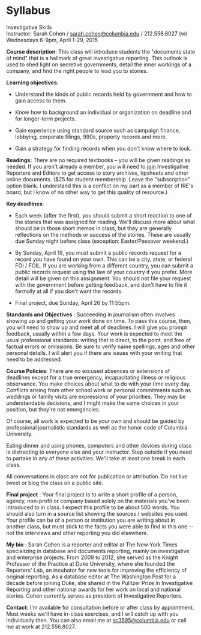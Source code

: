 # Syllabus

Investigative Skills  
Instructor: Sarah Cohen / [sarah.cohen@columbia.edu](mailto:sarah.cohen@columbia.edu) / 212.556.8027 (w)   
Wednesdays 6-9pm, April 1-29, 2015

**Course description**: This class will introduce students the "documents state of mind" that is a hallmark of great investigative reporting. This outlook is used to shed light on secretive governments, detail the inner workings of a company, and find the right people to lead you to stories.

**Learning objectives**:

- Understand the kinds of public records held by government and how to gain access to them.

- Know how to background an individual or organization on deadline and for longer-term projects.

- Gain experience using standard source such as campaign finance, lobbying, corporate filings, 990s, property records and more.

- Gain a strategy for finding records when you don't know where to look.

**Readings:** There are no required textbooks – you will be given readings as needed. If you aren't already a member, you will need to [join](http://ire.org/membersonly/join/register) Investigative Reporters and Editors to get access to story archives, tipsheets and other online documents. ($25 for student membership. Leave the "subscription" option blank. I understand this is a conflict on my part as a member of IRE's board, but I know of no other way to get this quality of resource.)

**Key deadlines**:

- Each week (after the first), you should submit a short reaction to one of the stories that was assigned for reading. We'll discuss more about what should be in those short memos in class, but they are generally reflections on the methods or success of the stories. These are usually due Sunday night before class (exception: Easter/Passover weekend.)

- By Sunday, April 19, you must submit a public records request for a record you have found on your own. This can be a city, state, or federal FOI / FOIL. If you are working from a different country, you can submit a public records request using the law of your country if you prefer. More detail will be given on this assignment. You should not file your request with the government before getting feedback, and don't have to file it formally at all if you don't want the records.

- Final project, due Sunday, April 26 by 11:55pm. 

**Standards and Objectives** : Succeeding in journalism often involves showing up and getting your work done on time. To pass this course, then, you will need to show up and meet all of deadlines. I will give you prompt feedback, usually within a few days.  Your work is expected to meet the usual professional standards: writing that is direct, to the point, and free of factual errors or omissions. Be sure to verify name spellings, ages and other personal details. I will alert you if there are issues with your writing that need to be addressed. 

**Course Policies**: There are no excused absences or extensions of deadlines except for a true emergency, incapacitating illness or religious observance. You make choices about what to do with your time every day. Conflicts arising from other school work or personal commitments such as weddings or family visits are expressions of your priorities. They may be understandable decisions, and I might make the same choices in your position, but they're not emergencies.

Of course, all work is expected to be your own and should be guided by professional journalistic standards as well as the honor code of Columbia University.

Eating dinner and using phones, computers and other devices during class is distracting to everyone else and your instructor. Step outside if you need to partake in any of these activities. We'll take at least one break in each class.

All conversations in class are not for publication or attribution. Do not live tweet or blog the class on a public site.

**Final project** : Your final project is to write a short profile of a person, agency, non-profit or company based solely on the materials you've been introduced to in class. I expect this profile to be about 500 words. You should also turn in a source list showing the sources / websites you used. Your profile can be of a person or institution you are writing about in another class, but must stick to the facts you were able to find in this one -- not the interviews and other reporting you did elsewhere.  

**My bio** : Sarah Cohen is a reporter and editor at The New York Times specializing in database and documents reporting, mainly on investigative and enterprise projects. From 2009 to 2012, she served as the Knight Professor of the Practice at Duke University, where she founded the Reporters' Lab, an incubator for new tools for improving the efficiency of original reporting. As a database editor at The Washington Post for a decade before joining Duke, she shared in the Pulitzer Prize in Investigative Reporting and other national awards for her work on local and national stories. Cohen currently serves as president of Investigative Reporters.

**Contact:** I'm available for consultation before or after class by appointment. Most weeks we'll have in-class exercises, and I will catch up with you individually then. You can also email me at [sc3595@columbia.edu](mailto:sc3595@columbia.edu) or call me at work at 212.556.8027. 
